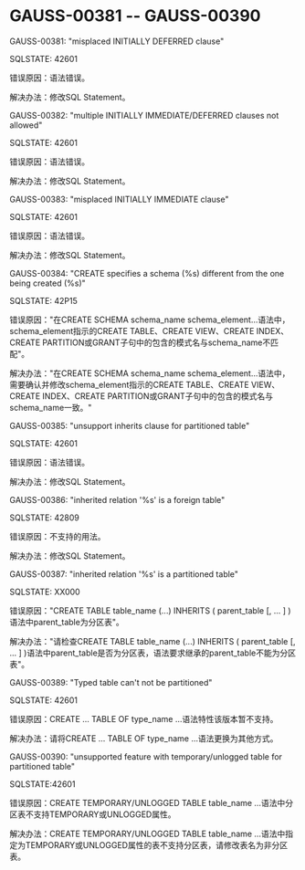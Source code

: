# GAUSS-00381 -- GAUSS-00390<a name="ZH-CN_TOPIC_0302073440"></a>

GAUSS-00381: "misplaced INITIALLY DEFERRED clause"

SQLSTATE: 42601

错误原因：语法错误。

解决办法：修改SQL Statement。

GAUSS-00382: "multiple INITIALLY IMMEDIATE/DEFERRED clauses not allowed"

SQLSTATE: 42601

错误原因：语法错误。

解决办法：修改SQL Statement。

GAUSS-00383: "misplaced INITIALLY IMMEDIATE clause"

SQLSTATE: 42601

错误原因：语法错误。

解决办法：修改SQL Statement。

GAUSS-00384: "CREATE specifies a schema \(%s\) different from the one being created \(%s\)"

SQLSTATE: 42P15

错误原因："在CREATE SCHEMA schema\_name schema\_element...语法中，schema\_element指示的CREATE TABLE、CREATE VIEW、CREATE INDEX、CREATE PARTITION或GRANT子句中的包含的模式名与schema\_name不匹配"。

解决办法："在CREATE SCHEMA schema\_name schema\_element...语法中，需要确认并修改schema\_element指示的CREATE TABLE、CREATE VIEW、CREATE INDEX、CREATE PARTITION或GRANT子句中的包含的模式名与schema\_name一致。"

GAUSS-00385: "unsupport inherits clause for partitioned table"

SQLSTATE: 42601

错误原因：语法错误。

解决办法：修改SQL Statement。

GAUSS-00386: "inherited relation '%s' is a foreign table"

SQLSTATE: 42809

错误原因：不支持的用法。

解决办法：修改SQL Statement。

GAUSS-00387: "inherited relation '%s' is a partitioned table"

SQLSTATE: XX000

错误原因："CREATE TABLE table\_name \(...\) INHERITS \( parent\_table \[, ... \] \)语法中parent\_table为分区表"。

解决办法："请检查CREATE TABLE table\_name \(...\) INHERITS \( parent\_table \[, ... \] \)语法中parent\_table是否为分区表，语法要求继承的parent\_table不能为分区表"。

GAUSS-00389: "Typed table can't not be partitioned"

SQLSTATE: 42601

错误原因：CREATE … TABLE OF type\_name …语法特性该版本暂不支持。

解决办法：请将CREATE … TABLE OF type\_name …语法更换为其他方式。

GAUSS-00390: "unsupported feature with temporary/unlogged table for partitioned table"

SQLSTATE:42601

错误原因：CREATE TEMPORARY/UNLOGGED TABLE table\_name …语法中分区表不支持TEMPORARY或UNLOGGED属性。

解决办法：CREATE TEMPORARY/UNLOGGED TABLE table\_name …语法中指定为TEMPORARY或UNLOGGED属性的表不支持分区表，请修改表名为非分区表。

